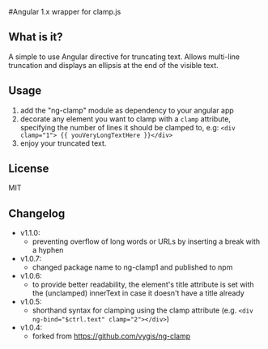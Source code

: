 #Angular 1.x wrapper for clamp.js

## What is it?
A simple to use Angular directive for truncating text. Allows multi-line truncation and displays an ellipsis at the end of the visible text.

## Usage
1. add the "ng-clamp" module as dependency to your angular app
2. decorate any element you want to clamp with a `clamp` attribute, specifying the number of lines it should be clamped to, e.g: `<div clamp="1"> {{ youVeryLongTextHere }}</div>`
3. enjoy your truncated text.

## License
MIT

## Changelog
* v1.1.0:
    + preventing overflow of long words or URLs by inserting a break with a hyphen
* v1.0.7:
    + changed package name to ng-clamp1 and published to npm
* v1.0.6:
    + to provide better readability, the element's title attribute is set with the (unclamped) innerText in case it doesn't have a title already
* v1.0.5:
    + shorthand syntax for clamping using the clamp attribute (e.g. `<div ng-bind="$ctrl.text" clamp="2"></div>`)
* v1.0.4:
    * forked from https://github.com/vygis/ng-clamp
